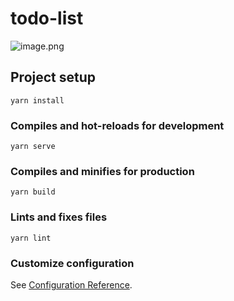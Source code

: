 # todo-list

![image.png](https://prod-files-secure.s3.us-west-2.amazonaws.com/176d560f-6002-431d-8caa-589da8b7b7b1/f5352910-6ca1-4111-8581-e100538b16f2/image.png)

## Project setup
```
yarn install
```

### Compiles and hot-reloads for development
```
yarn serve
```

### Compiles and minifies for production
```
yarn build
```

### Lints and fixes files
```
yarn lint
```

### Customize configuration
See [Configuration Reference](https://cli.vuejs.org/config/).
